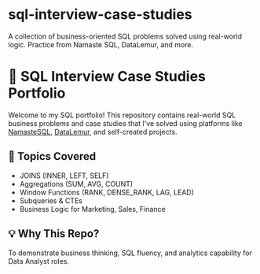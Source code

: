 # sql-interview-case-studies
A collection of business-oriented SQL problems solved using real-world logic. Practice from Namaste SQL, DataLemur, and more.
# 🧠 SQL Interview Case Studies Portfolio

Welcome to my SQL portfolio! This repository contains real-world SQL business problems and case studies that I’ve solved using platforms like [NamasteSQL](https://namastesql.com), [DataLemur](https://datalemur.com), and self-created projects.

## 📌 Topics Covered
- JOINS (INNER, LEFT, SELF)
- Aggregations (SUM, AVG, COUNT)
- Window Functions (RANK, DENSE_RANK, LAG, LEAD)
- Subqueries & CTEs
- Business Logic for Marketing, Sales, Finance

## 💡 Why This Repo?
To demonstrate business thinking, SQL fluency, and analytics capability for Data Analyst roles.

